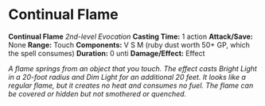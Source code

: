 # Continual Flame

**Continual Flame**
_2nd-level Evocation_
**Casting Time:** 1 action
**Attack/Save:** None
**Range:** Touch
**Components:** V S M (ruby dust worth 50+ GP, which the spell consumes)
**Duration:** 0 unti
**Damage/Effect:** Effect

*A flame springs from an object that you touch. The effect casts Bright Light in a 20-foot radius and Dim Light for an additional 20 feet. It looks like a regular flame, but it creates no heat and consumes no fuel. The flame can be covered or hidden but not smothered or quenched.*